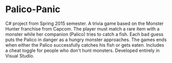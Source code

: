 # Palico-Panic
C# project from Spring 2015 semester.
A trivia game based on the Monster Hunter franchise from Capcom. The player must match a rare item with a monster while her companion (Palico) tries to catch a fish. Each bad guess puts the Palico in danger as a hungry monster approaches. The games ends when either the Palico successfully catches his fish or gets eaten. Includes a cheat toggle for people who don't hunt monsters. Developed entirely in Visual Studio.
